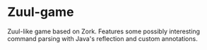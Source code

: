 Zuul-game
=========

Zuul-like game based on Zork. Features some possibly interesting command parsing with Java's reflection and custom annotations.
